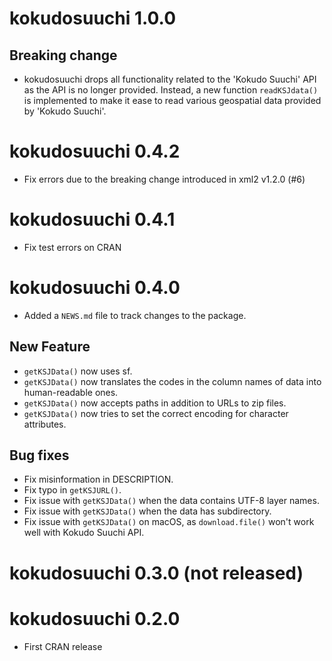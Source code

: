 # kokudosuuchi 1.0.0

## Breaking change

* kokudosuuchi drops all functionality related to the 'Kokudo Suuchi' API as the
  API is no longer provided. Instead, a new function `readKSJdata()` is
  implemented to make it ease to read various geospatial data provided by
  'Kokudo Suuchi'.

# kokudosuuchi 0.4.2

* Fix errors due to the breaking change introduced in xml2 v1.2.0 (#6)

# kokudosuuchi 0.4.1

* Fix test errors on CRAN

# kokudosuuchi 0.4.0

* Added a `NEWS.md` file to track changes to the package.

## New Feature

* `getKSJData()` now uses sf.
* `getKSJData()` now translates the codes in the column names of data into human-readable ones.
* `getKSJData()` now accepts paths in addition to URLs to zip files.
* `getKSJData()` now tries to set the correct encoding for character attributes.

## Bug fixes

* Fix misinformation in DESCRIPTION.
* Fix typo in `getKSJURL()`.
* Fix issue with `getKSJData()` when the data contains UTF-8 layer names.
* Fix issue with `getKSJData()` when the data has subdirectory.
* Fix issue with `getKSJData()` on macOS, as `download.file()` won't work well with Kokudo Suuchi API.

# kokudosuuchi 0.3.0 (not released)

# kokudosuuchi 0.2.0

* First CRAN release
